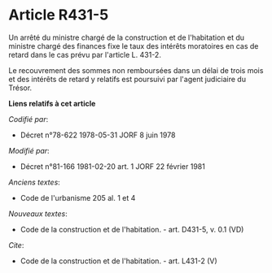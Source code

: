 # Article R431-5

Un arrêté du ministre chargé de la construction et de l'habitation et du ministre chargé des finances fixe le taux des
intérêts moratoires en cas de retard dans le cas prévu par l'article L. 431-2.

Le recouvrement des sommes non remboursées dans un délai de trois mois et des intérêts de retard y relatifs est poursuivi par
l'agent judiciaire du Trésor.

**Liens relatifs à cet article**

_Codifié par_:

  - Décret n°78-622 1978-05-31 JORF 8 juin 1978

_Modifié par_:

  - Décret n°81-166 1981-02-20 art. 1 JORF 22 février 1981

_Anciens textes_:

  - Code de l'urbanisme 205 al. 1 et 4

_Nouveaux textes_:

  - Code de la construction et de l'habitation. - art. D431-5, v. 0.1 (VD)

_Cite_:

  - Code de la construction et de l'habitation. - art. L431-2 (V)
